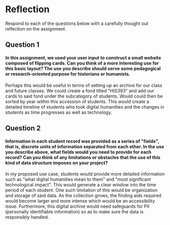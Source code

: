 # Reflection

Respond to each of the questions below with a carefully thought out relfection on the assignment.

## Question 1
#### In this assignment, we used your user input to construct a small website composed of flipping cards. Can you think of a more interesting use for this basic layout? The use you describe should serve some pedagogical or research-oriented purpose for historians or humanists.

Perhaps this would be useful in terms of setting up an archive for our class and future classes. We could create a fond titled "HIS393" and add our cards to said fond under the subcategory of students. Would could then be sorted by year within this accession of students. This would create a detailed timeline of students who took digital humanities and the changes in students as time progresses as well as technology.

## Question 2
#### Information in each student record was provided as a series of "fields", that is, discrete units of information separated from each other. In the use you describe above, what fields would you need to provide for each record? Can you think of any limitations or obstacles that the use of this kind of data structure imposes on your project?

In my proposed use case, students would provide more detailed information such as "what digital humanities mean to them" and "most significant technological impact". This would generate a clear window into the time period of each student. One such limitation of this would be organization and storage of said data. As the collection grows, the finding aids required would become larger and more intense which would be an accessibility issue. Furthermore, this digital archive would need safeguards for PII (personally identifiable information) so as to make sure the data is responsibly handled. 
